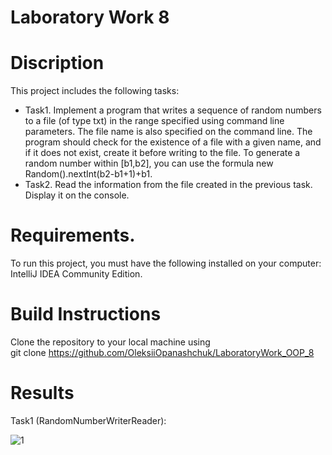# Laboratory Work 8

# Discription

This project includes the following tasks: <br>
- Task1.	Implement a program that writes a sequence of random numbers to a file (of type txt) in the range specified using command line parameters. The file name is also specified on the command line. The program should check for the existence of a file with a given name, and if it does not exist, create it before writing to the file. 
To generate a random number within [b1,b2], you can use the formula new Random().nextInt(b2-b1+1)+b1. 
- Task2.	Read the information from the file created in the previous task. Display it on the console.

# Requirements.
To run this project, you must have the following installed on your computer: IntelliJ IDEA Community Edition.

# Build Instructions
Clone the repository to your local machine using <br>
git clone https://github.com/OleksiiOpanashchuk/LaboratoryWork_OOP_8

# Results

Task1 (RandomNumberWriterReader): <br>

![1](https://github.com/OleksiiOpanashchuk/LaboratoryWork_OOP_8/assets/132139593/cae0eeec-3d0d-4fb5-af46-b3340b9eb0d0)






